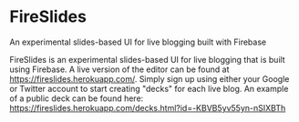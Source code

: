 # FireSlides
An experimental slides-based UI for live blogging built with Firebase


FireSlides is an experimental slides-based UI for live blogging that is built using Firebase. A live version of the editor can be found at https://fireslides.herokuapp.com/. Simply sign up using either your Google or Twitter account to start creating "decks" for each live blog.  An example of a public deck can be found here: https://fireslides.herokuapp.com/decks.html?id=-KBVB5yv55yn-nSIXBTh

